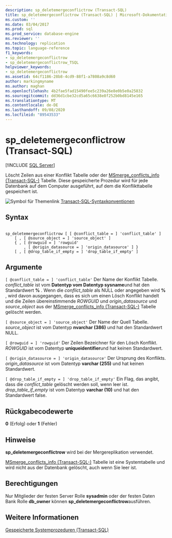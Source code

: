 ```yaml
---
description: sp_deletemergeconflictrow (Transact-SQL)
title: sp_deletemergeconflictrow (Transact-SQL) | Microsoft-Dokumentation
ms.custom: ''
ms.date: 03/04/2017
ms.prod: sql
ms.prod_service: database-engine
ms.reviewer: ''
ms.technology: replication
ms.topic: language-reference
f1_keywords:
- sp_deletemergeconflictrow
- sp_deletemergeconflictrow_TSQL
helpviewer_keywords:
- sp_deletemergeconflictrow
ms.assetid: 64cf1186-28b8-4cd9-88f1-a7808a9c8d60
author: markingmyname
ms.author: maghan
ms.openlocfilehash: 4b2fae5fad15490fee5c239a26e8e0b5e0a25832
ms.sourcegitcommit: dd36d1cbe32cd5a65c6638e8f252b0bd8145e165
ms.translationtype: MT
ms.contentlocale: de-DE
ms.lasthandoff: 09/08/2020
ms.locfileid: "89543533"
---
```

# <a name="sp_deletemergeconflictrow-transact-sql"></a>sp_deletemergeconflictrow (Transact-SQL)
[!INCLUDE [SQL Server](../../includes/applies-to-version/sqlserver.md)]

  Löscht Zeilen aus einer Konflikt Tabelle oder der [MSmerge_conflicts_info &#40;Transact-SQL-&#41;](../../relational-databases/system-tables/msmerge-conflicts-info-transact-sql.md) Tabelle. Diese gespeicherte Prozedur wird für jede Datenbank auf dem Computer ausgeführt, auf dem die Konflikttabelle gespeichert ist.  
  
 ![Symbol für Themenlink](../../database-engine/configure-windows/media/topic-link.gif "Symbol für Themenlink") [Transact-SQL-Syntaxkonventionen](../../t-sql/language-elements/transact-sql-syntax-conventions-transact-sql.md)  
  
## <a name="syntax"></a>Syntax  
  
```  
  
sp_deletemergeconflictrow [ [ @conflict_table = ] 'conflict_table' ]  
    [ , [ @source_object = ] 'source_object' ]  
    { , [ @rowguid = ] 'rowguid'  
        , [ @origin_datasource = ] 'origin_datasource' ] }  
    [ , [ @drop_table_if_empty = ] 'drop_table_if_empty' ]  
```  
  
## <a name="arguments"></a>Argumente  
`[ @conflict_table = ] 'conflict_table'` Der Name der Konflikt Tabelle. *conflict_table* ist vom **Datentyp vom Datentyp sysname**und hat den Standardwert **%** . Wenn die *conflict_table* als NULL oder angegeben wird **%** , wird davon ausgegangen, dass es sich um einen Lösch Konflikt handelt und die Zeilen übereinstimmende *ROWGUID* und *origin_datasource* und *source_object* aus der [MSmerge_conflicts_info &#40;Transact-SQL-&#41;](../../relational-databases/system-tables/msmerge-conflicts-info-transact-sql.md) Tabelle gelöscht werden.  
  
`[ @source_object = ] 'source_object'` Der Name der Quell Tabelle. *source_object* ist vom Datentyp **nvarchar (386)** und hat den Standardwert NULL.  
  
`[ @rowguid = ] 'rowguid'` Der Zeilen Bezeichner für den Lösch Konflikt. *ROWGUID* ist vom Datentyp **uniqueidentifier**und hat keinen Standardwert.  
  
`[ @origin_datasource = ] 'origin_datasource'` Der Ursprung des Konflikts. *origin_datasource* ist vom Datentyp **varchar (255)** und hat keinen Standardwert.  
  
`[ @drop_table_if_empty = ] 'drop_table_if_empty'` Ein Flag, das angibt, dass die *conflict_table* gelöscht werden soll, wenn leer ist. *drop_table_if_empty* ist vom Datentyp **varchar (10)** und hat den Standardwert false.  
  
## <a name="return-code-values"></a>Rückgabecodewerte  
 **0** (Erfolg) oder **1** (Fehler)  
  
## <a name="remarks"></a>Hinweise  
 **sp_deletemergeconflictrow** wird bei der Mergereplikation verwendet.  
  
 [MSmerge_conflicts_info &#40;Transact-SQL-&#41;](../../relational-databases/system-tables/msmerge-conflicts-info-transact-sql.md) Tabelle ist eine Systemtabelle und wird nicht aus der Datenbank gelöscht, auch wenn Sie leer ist.  
  
## <a name="permissions"></a>Berechtigungen  
 Nur Mitglieder der festen Server Rolle **sysadmin** oder der festen Daten Bank Rolle **db_owner** können **sp_deletemergeconflictrow**ausführen.  
  
## <a name="see-also"></a>Weitere Informationen  
 [Gespeicherte Systemprozeduren &#40;Transact-SQL&#41;](../../relational-databases/system-stored-procedures/system-stored-procedures-transact-sql.md)  
  
  
